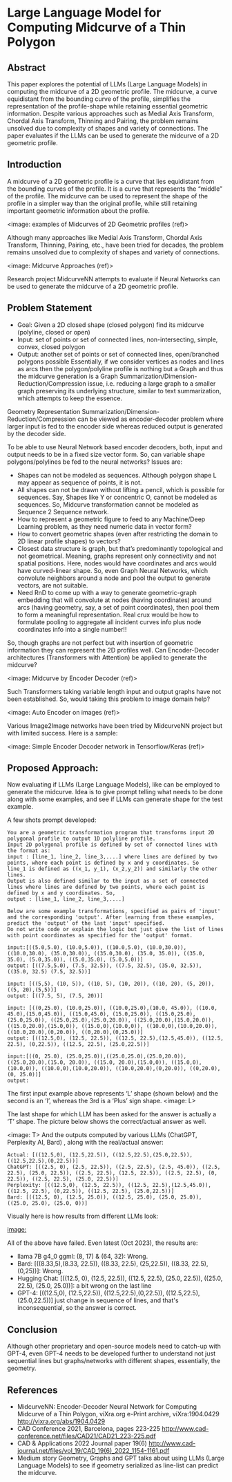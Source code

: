 # Large Language Model for Computing Midcurve of a Thin Polygon

## Abstract
This paper explores the potential of LLMs (Large Language Models) in computing the midcurve of a 2D geometric profile. The midcurve, a curve equidistant from the bounding curve of the profile, simplifies the representation of the profile-shape while retaining essential geometric information. Despite various approaches such as Medial Axis Transform, Chordal Axis Transform, Thinning and Pairing, the problem remains unsolved due to complexity of shapes and variety of connections. The paper evaluates if the LLMs can be used to generate the midcurve of a 2D geometric profile.

## Introduction

A midcurve of a 2D geometric profile is a curve that lies equidistant from the bounding curves of the profile. It is a curve that represents the “middle” of the profile. The midcurve can be used to represent the shape of the profile in a simpler way than the original profile, while still retaining important geometric information about the profile.

<image: examples of Midcurves of 2D Geometric profiles (ref)>

Although many approaches like Medial Axis Transform, Chordal Axis Transform, Thinning, Pairing, etc., have been tried for decades, the problem remains unsolved due to complexity of shapes and variety of connections.

<image: Midcurve Approaches (ref)>

Research project MidcurveNN attempts to evaluate if Neural Networks can be used to generate the midcurve of a 2D geometric profile.

## Problem Statement
- Goal: Given a 2D closed shape (closed polygon) find its midcurve (polyline, closed or open)
- Input: set of points or set of connected lines, non-intersecting, simple, convex, closed polygon
- Output: another set of points or set of connected lines, open/branched polygons possible
Essentially, if we consider vertices as nodes and lines as arcs then the polygon/polyline profile is nothing but a Graph and thus the midcurve generation is a Graph Summarization/Dimension-Reduction/Compression issue, i.e. reducing a large graph to a smaller graph preserving its underlying structure, similar to text summarization, which attempts to keep the essence.

Geometry Representation
Summarization/Dimension-Reduction/Compression can be viewed as encoder-decoder problem where larger input is fed to the encoder side whereas reduced output is generated by the decoder side.

To be able to use Neural Network based encoder decoders, both, input and output needs to be in a fixed size vector form. So, can variable shape polygons/polylines be fed to the neural networks? Issues are:

- Shapes can not be modeled as sequences. Although polygon shape L may appear as sequence of points, it is not.
- All shapes can not be drawn without lifting a pencil, which is possible for sequences. Say, Shapes like Y or concentric O, cannot be modeled as sequences. So, Midcurve transformation cannot be modeled as Sequence 2 Sequence network.
- How to represent a geometric figure to feed to any Machine/Deep Learning problem, as they need numeric data in vector form?
- How to convert geometric shapes (even after restricting the domain to 2D linear profile shapes) to vectors?
- Closest data structure is graph, but that’s predominantly topological and not geometrical. Meaning, graphs represent only connectivity and not spatial positions. Here, nodes would have coordinates and arcs would have curved-linear shape. So, even Graph Neural Networks, which convolute neighbors around a node and pool the output to generate vectors, are not suitable.
- Need RnD to come up with a way to generate geometric-graph embedding that will convolute at nodes (having coordinates) around arcs (having geometry, say, a set of point coordinates), then pool them to form a meaningful representation. Real crux would be how to formulate pooling to aggregate all incident curves info plus node coordinates info into a single number!!

So, though graphs are not perfect but with insertion of geometric information they can represent the 2D profiles well. Can Encoder-Decoder architectures (Transformers with Attention) be applied to generate the midcurve?

<image: Midcurve by Encoder Decoder (ref)>

Such Transformers taking variable length input and output graphs have not been established. So, would taking this problem to image domain help?

<image: Auto Encoder on images (ref)>

Various Image2Image networks have been tried by MidcurveNN project but with limited success. Here is a sample:

<image: Simple Encoder Decoder network in Tensorflow/Keras (ref)>

## Proposed Approach:

Now evaluating if LLMs (Large Language Models), like can be employed to generate the midcurve. Idea is to give prompt telling what needs to be done along with some examples, and see if LLMs can generate shape for the test example.

A few shots prompt developed:

```
You are a geometric transformation program that transforms input 2D polygonal profile to output 1D polyline profile. 
Input 2D polygonal profile is defined by set of connected lines with the format as:
input : [line_1, line_2, line_3,....] where lines are defined by two points, where each point is defined by x and y coordinates. So
line_1 is defined as ((x_1, y_1), (x_2,y_2)) and similarly the other lines.
Output is also defined similar to the input as a set of connected lines where lines are defined by two points, where each point is defined by x and y coordinates. So,
output : [line_1, line_2, line_3,....]

Below are some example transformations, specified as pairs of 'input' and the corresponding 'output'. After learning from these examples, predict the 'output' of the last 'input' specified.
Do not write code or explain the logic but just give the list of lines with point coordinates as specified for the 'output' format.

input:[((5.0,5.0), (10.0,5.0)), ((10.0,5.0), (10.0,30.0)), ((10.0,30.0), (35.0,30.0)), ((35.0,30.0), (35.0, 35.0)), ((35.0, 35.0), (5.0,35.0)), ((5.0,35.0), (5.0,5.0))]
output: [((7.5,5.0), (7.5, 32.5)), ((7.5, 32.5), (35.0, 32.5)), ((35.0, 32.5) (7.5, 32.5))]

input: [((5,5), (10, 5)), ((10, 5), (10, 20)), ((10, 20), (5, 20)), ((5, 20),(5,5))]
output: [((7.5, 5), (7.5, 20))]

input: [((0,25.0), (10.0,25.0)), ((10.0,25.0),(10.0, 45.0)), ((10.0, 45.0),(15.0,45.0)), ((15.0,45.0), (15.0,25.0)), ((15.0,25.0),(25.0,25.0)), ((25.0,25.0),(25.0,20.0)), ((25.0,20.0),(15.0,20.0)), ((15.0,20.0),(15.0,0)), ((15.0,0),(10.0,0)), ((10.0,0),(10.0,20.0)), ((10.0,20.0),(0,20.0)), ((0,20.0),(0,25.0))]
output: [((12.5,0), (12.5, 22.5)), ((12.5, 22.5),(12.5,45.0)), ((12.5, 22.5), (0,22.5)), ((12.5, 22.5), (25.0,22.5))]

input:[((0, 25.0), (25.0,25.0)),((25.0,25.0),(25.0,20.0)), ((25.0,20.0),(15.0, 20.0)), ((15.0, 20.0),(15.0,0)), ((15.0,0),(10.0,0)), ((10.0,0),(10.0,20.0)), ((10.0,20.0),(0,20.0)), ((0,20.0),(0, 25.0))]
output:
```

The first input example above represents ‘L’ shape (shown below) and the second is an ‘I’, whereas the 3rd is a ‘Plus’ sign shape.
<image: L>

The last shape for which LLM has been asked for the answer is actually a ‘T’ shape. The picture below shows the correct/actual answer as well.

<image: T>
And the outputs computed by various LLMs (ChatGPT, Perplexity AI, Bard) , along with the real/actual answer:

```
Actual: [((12.5,0), (12.5,22.5)), ((12.5,22.5),(25.0,22.5)), ((12.5,22.5),(0,22.5))]
ChatGPT: [((2.5, 0), (2.5, 22.5)), ((2.5, 22.5), (2.5, 45.0)), ((2.5, 22.5), (25.0, 22.5)), ((2.5, 22.5), (12.5, 22.5)), ((2.5, 22.5), (0, 22.5)), ((2.5, 22.5), (25.0, 22.5))]
Perplexity: [((12.5,0), (12.5, 22.5)), ((12.5, 22.5),(12.5,45.0)), ((12.5, 22.5), (0,22.5)), ((12.5, 22.5), (25.0,22.5))]
Bard: [((12.5, 0), (12.5, 25.0)), ((12.5, 25.0), (25.0, 25.0)), ((25.0, 25.0), (25.0, 0))]
```

Visually here is how results from different LLMs look:

<image:>

All of the above have failed. Even latest (Oct 2023), the results are:
- llama 7B g4_0 ggml: (8, 17) & (64, 32): Wrong.
- Bard: [((8.33,5),(8.33, 22.5)), ((8.33, 22.5), (25,22.5)), ((8.33, 22.5), (0,25))]: Wrong.
- Hugging Chat: [((12.5, 0), (12.5, 22.5)), ((12.5, 22.5), (25.0, 22.5)), ((25.0, 22.5), (25.0, 25.0))]: a bit wrong on the last line
- GPT-4:
[((12.5,0), (12.5,22.5)), ((12.5,22.5),(0,22.5)), ((12.5,22.5),(25.0,22.5))] just change in sequence of lines, and that's inconsequential, so the answer is correct.

## Conclusion
Although other proprietary and open-source models need to catch-up with GPT-4, even GPT-4 needs to be developed further to understand not just sequential lines but graphs/networks with different shapes, essentially, the geometry.

## References
- MidcurveNN: Encoder-Decoder Neural Network for Computing Midcurve of a Thin Polygon, viXra.org e-Print archive, viXra:1904.0429 http://vixra.org/abs/1904.0429
- CAD Conference 2021, Barcelona, pages 223-225 http://www.cad-conference.net/files/CAD21/CAD21_223-225.pdf
- CAD & Applications 2022 Journal paper 19(6) http://www.cad-journal.net/files/vol_19/CAD_19(6)_2022_1154-1161.pdf
- Medium story Geometry, Graphs and GPT talks about using LLMs (Large Language Models) to see if geometry serialized as line-list can predict the midcurve.